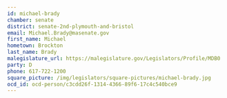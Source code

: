 ```yaml
---
id: michael-brady
chamber: senate
district: senate-2nd-plymouth-and-bristol
email: Michael.Brady@masenate.gov
first_name: Michael
hometown: Brockton
last_name: Brady
malegislature_url: https://malegislature.gov/Legislators/Profile/MDB0
party: D
phone: 617-722-1200
square_picture: /img/legislators/square-pictures/michael-brady.jpg
ocd_id: ocd-person/c3cdd26f-1314-4366-89f6-17c4c540bce9
---
```


